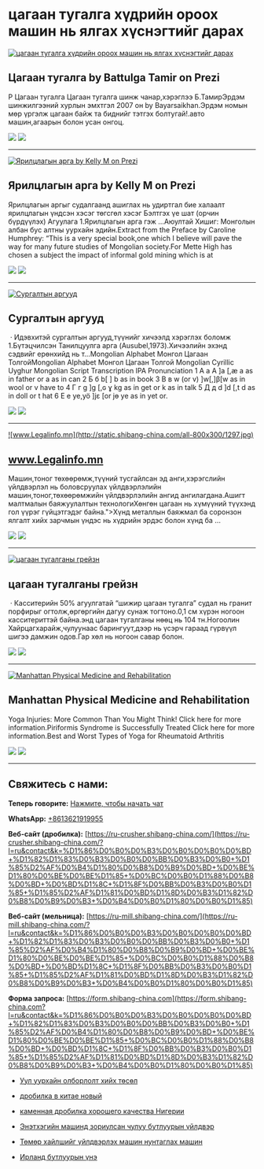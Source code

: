 # цагаан тугалга хүдрийн ороох машин нь ялгах хүснэгтийг дарах

<a href="https://swt.shibang-china.com/?l=ru&img&k=%D1%86%D0%B0%D0%B3%D0%B0%D0%B0%D0%BD+%D1%82%D1%83%D0%B3%D0%B0%D0%BB%D0%B3%D0%B0+%D1%85%D2%AF%D0%B4%D1%80%D0%B8%D0%B9%D0%BD+%D0%BE%D1%80%D0%BE%D0%BE%D1%85+%D0%BC%D0%B0%D1%88%D0%B8%D0%BD+%D0%BD%D1%8C+%D1%8F%D0%BB%D0%B3%D0%B0%D1%85+%D1%85%D2%AF%D1%81%D0%BD%D1%8D%D0%B3%D1%82%D0%B8%D0%B9%D0%B3+%D0%B4%D0%B0%D1%80%D0%B0%D1%85" target="_blank">![цагаан тугалга хүдрийн ороох машин нь ялгах хүснэгтийг дарах](http://static.shibang-china.com/all-800x300/1097.jpg)</a>

## Цагаан тугалга by Battulga Tamir on Prezi
Р Цагаан тугалга Цагаан тугалга шинж чанар,хэрэглээ Б.ТамирЭрдэм шинжилгээний хурлын эмхтгэл 2007 он by Bayarsaikhan.Эрдэм номын мөр үргэлж цагаан байж та биднийг тэтгэх болтугай!.авто машин,агаарын болон усан онгоц.


<a href="https://whatsapp.shibangsoft.com/WhatsApp.php" target="_blank" title="WhatsApp">![](http://static.shibang-china.com/icon/whatsapp.png)</a> <a href="https://swt.shibang-china.com/?l=ru&icon&k=%D1%86%D0%B0%D0%B3%D0%B0%D0%B0%D0%BD+%D1%82%D1%83%D0%B3%D0%B0%D0%BB%D0%B3%D0%B0+%D1%85%D2%AF%D0%B4%D1%80%D0%B8%D0%B9%D0%BD+%D0%BE%D1%80%D0%BE%D0%BE%D1%85+%D0%BC%D0%B0%D1%88%D0%B8%D0%BD+%D0%BD%D1%8C+%D1%8F%D0%BB%D0%B3%D0%B0%D1%85+%D1%85%D2%AF%D1%81%D0%BD%D1%8D%D0%B3%D1%82%D0%B8%D0%B9%D0%B3+%D0%B4%D0%B0%D1%80%D0%B0%D1%85" target="_blank">![](http://static.shibang-china.com/icon/chat-ru.png)</a>

---

<a href="https://swt.shibang-china.com/?l=ru&img&k=%D1%86%D0%B0%D0%B3%D0%B0%D0%B0%D0%BD+%D1%82%D1%83%D0%B3%D0%B0%D0%BB%D0%B3%D0%B0+%D1%85%D2%AF%D0%B4%D1%80%D0%B8%D0%B9%D0%BD+%D0%BE%D1%80%D0%BE%D0%BE%D1%85+%D0%BC%D0%B0%D1%88%D0%B8%D0%BD+%D0%BD%D1%8C+%D1%8F%D0%BB%D0%B3%D0%B0%D1%85+%D1%85%D2%AF%D1%81%D0%BD%D1%8D%D0%B3%D1%82%D0%B8%D0%B9%D0%B3+%D0%B4%D0%B0%D1%80%D0%B0%D1%85" target="_blank">![Ярилцлагын арга by Kelly M on Prezi](http://static.shibang-china.com/all-800x300/1174.jpg)</a>

## Ярилцлагын арга by Kelly M on Prezi
Ярилцлагын аргыг судалгаанд ашиглах нь удиртгал бие халаалт ярилцлагын үндсэн хэсэг төгсгөл хэсэг Бэлтгэх үе шат (орчин бүрдүүлэх) Агуулага 1.Ярилцлагын арга гэж …Аюултай Xишиг: Монголын албан бус алтны уурхайн эдийн.Extract from the Preface by Caroline Humphrey: “This is a very special book,one which I believe will pave the way for many future studies of Mongolian society.For Mette High has chosen a subject the impact of informal gold mining which is at


<a href="https://whatsapp.shibangsoft.com/WhatsApp.php" target="_blank" title="WhatsApp">![](http://static.shibang-china.com/icon/whatsapp.png)</a> <a href="https://swt.shibang-china.com/?l=ru&icon&k=%D1%86%D0%B0%D0%B3%D0%B0%D0%B0%D0%BD+%D1%82%D1%83%D0%B3%D0%B0%D0%BB%D0%B3%D0%B0+%D1%85%D2%AF%D0%B4%D1%80%D0%B8%D0%B9%D0%BD+%D0%BE%D1%80%D0%BE%D0%BE%D1%85+%D0%BC%D0%B0%D1%88%D0%B8%D0%BD+%D0%BD%D1%8C+%D1%8F%D0%BB%D0%B3%D0%B0%D1%85+%D1%85%D2%AF%D1%81%D0%BD%D1%8D%D0%B3%D1%82%D0%B8%D0%B9%D0%B3+%D0%B4%D0%B0%D1%80%D0%B0%D1%85" target="_blank">![](http://static.shibang-china.com/icon/chat-ru.png)</a>

---

<a href="https://swt.shibang-china.com/?l=ru&img&k=%D1%86%D0%B0%D0%B3%D0%B0%D0%B0%D0%BD+%D1%82%D1%83%D0%B3%D0%B0%D0%BB%D0%B3%D0%B0+%D1%85%D2%AF%D0%B4%D1%80%D0%B8%D0%B9%D0%BD+%D0%BE%D1%80%D0%BE%D0%BE%D1%85+%D0%BC%D0%B0%D1%88%D0%B8%D0%BD+%D0%BD%D1%8C+%D1%8F%D0%BB%D0%B3%D0%B0%D1%85+%D1%85%D2%AF%D1%81%D0%BD%D1%8D%D0%B3%D1%82%D0%B8%D0%B9%D0%B3+%D0%B4%D0%B0%D1%80%D0%B0%D1%85" target="_blank">![Сургалтын аргууд](http://static.shibang-china.com/all-800x300/307.jpg)</a>

## Сургалтын аргууд
&nbsp;&#0183;&#32;Идэвхитэй сургалтын аргууд,түүнийг хичээлд хэрэглэх боломж 1.Бүтэцчилсэн Танилцуулга арга (Ausubel,1973).Хичээлийн эхэнд сэдвийг ерөнхийд нь т…Mongolian Alphabet Монгол Цагаан ТолгойMongolian Alphabet Монгол Цагаан Толгой Mongolian Cyrillic Uyghur Mongolian Script Transcription IPA Pronunciation 1 А а A ]a [,&#230; a as in father or a as in can 2 Б б b[ ] b as in book 3 В в w (or v) ]w[,]β[w as in wool or v have to 4 Г г g ]ɡ [,ɢ ɣ kg as in get or k as in talk 5 Д д d ]d [,t d as in doll or t hat 6 Е е ye,y&#246; ]jɛ [or jɵ ye as in yet or.


<a href="https://whatsapp.shibangsoft.com/WhatsApp.php" target="_blank" title="WhatsApp">![](http://static.shibang-china.com/icon/whatsapp.png)</a> <a href="https://swt.shibang-china.com/?l=ru&icon&k=%D1%86%D0%B0%D0%B3%D0%B0%D0%B0%D0%BD+%D1%82%D1%83%D0%B3%D0%B0%D0%BB%D0%B3%D0%B0+%D1%85%D2%AF%D0%B4%D1%80%D0%B8%D0%B9%D0%BD+%D0%BE%D1%80%D0%BE%D0%BE%D1%85+%D0%BC%D0%B0%D1%88%D0%B8%D0%BD+%D0%BD%D1%8C+%D1%8F%D0%BB%D0%B3%D0%B0%D1%85+%D1%85%D2%AF%D1%81%D0%BD%D1%8D%D0%B3%D1%82%D0%B8%D0%B9%D0%B3+%D0%B4%D0%B0%D1%80%D0%B0%D1%85" target="_blank">![](http://static.shibang-china.com/icon/chat-ru.png)</a>

---

<a href="https://swt.shibang-china.com/?l=ru&img&k=%D1%86%D0%B0%D0%B3%D0%B0%D0%B0%D0%BD+%D1%82%D1%83%D0%B3%D0%B0%D0%BB%D0%B3%D0%B0+%D1%85%D2%AF%D0%B4%D1%80%D0%B8%D0%B9%D0%BD+%D0%BE%D1%80%D0%BE%D0%BE%D1%85+%D0%BC%D0%B0%D1%88%D0%B8%D0%BD+%D0%BD%D1%8C+%D1%8F%D0%BB%D0%B3%D0%B0%D1%85+%D1%85%D2%AF%D1%81%D0%BD%D1%8D%D0%B3%D1%82%D0%B8%D0%B9%D0%B3+%D0%B4%D0%B0%D1%80%D0%B0%D1%85" target="_blank">![www.Legalinfo.mn](http://static.shibang-china.com/all-800x300/1297.jpg)</a>

## www.Legalinfo.mn
Машин,тоног төхөөрөмж,түүний тусгайлсан эд анги,хэрэгслийн үйлдвэрлэл нь боловсруулах үйлдвэрлэлийн машин,тоног,төхөөрөмжийн үйлдвэрлэлийн ангид ангилагдана.Ашигт малтмалын баяжуулалтын технологиХөнгөн цагаан нь хүмүүний түүхэнд гол үүрэг гүйцэтгэдэг байна.&quot;&gt;Хүнд металлын баяжмал ба соронзон ялгалт хийх зарчмын үндэс нь хүдрийн эрдэс болон хүнд ба …


<a href="https://whatsapp.shibangsoft.com/WhatsApp.php" target="_blank" title="WhatsApp">![](http://static.shibang-china.com/icon/whatsapp.png)</a> <a href="https://swt.shibang-china.com/?l=ru&icon&k=%D1%86%D0%B0%D0%B3%D0%B0%D0%B0%D0%BD+%D1%82%D1%83%D0%B3%D0%B0%D0%BB%D0%B3%D0%B0+%D1%85%D2%AF%D0%B4%D1%80%D0%B8%D0%B9%D0%BD+%D0%BE%D1%80%D0%BE%D0%BE%D1%85+%D0%BC%D0%B0%D1%88%D0%B8%D0%BD+%D0%BD%D1%8C+%D1%8F%D0%BB%D0%B3%D0%B0%D1%85+%D1%85%D2%AF%D1%81%D0%BD%D1%8D%D0%B3%D1%82%D0%B8%D0%B9%D0%B3+%D0%B4%D0%B0%D1%80%D0%B0%D1%85" target="_blank">![](http://static.shibang-china.com/icon/chat-ru.png)</a>

---

<a href="https://swt.shibang-china.com/?l=ru&img&k=%D1%86%D0%B0%D0%B3%D0%B0%D0%B0%D0%BD+%D1%82%D1%83%D0%B3%D0%B0%D0%BB%D0%B3%D0%B0+%D1%85%D2%AF%D0%B4%D1%80%D0%B8%D0%B9%D0%BD+%D0%BE%D1%80%D0%BE%D0%BE%D1%85+%D0%BC%D0%B0%D1%88%D0%B8%D0%BD+%D0%BD%D1%8C+%D1%8F%D0%BB%D0%B3%D0%B0%D1%85+%D1%85%D2%AF%D1%81%D0%BD%D1%8D%D0%B3%D1%82%D0%B8%D0%B9%D0%B3+%D0%B4%D0%B0%D1%80%D0%B0%D1%85" target="_blank">![цагаан тугалганы грейзн](http://static.shibang-china.com/all-800x300/819.jpg)</a>

## цагаан тугалганы грейзн
&nbsp;&#0183;&#32;Касситерийн 50% агуулгатай “шижир цагаан тугалга” судал нь гранит порфирыг огтолж,өргөргийн дагуу сунаж тогтоно.0,1 см хүрэн ногоон касситериттэй байна.энд цагаан тугалганы нөөц нь 104 тн.Ногоолин Хайрцагхарайж,чулуунаас барингуут,дээр нь үсэрч гараад гүрвүүл шигээ дамжин одов.Гар хөл нь ногоон савар болон.


<a href="https://whatsapp.shibangsoft.com/WhatsApp.php" target="_blank" title="WhatsApp">![](http://static.shibang-china.com/icon/whatsapp.png)</a> <a href="https://swt.shibang-china.com/?l=ru&icon&k=%D1%86%D0%B0%D0%B3%D0%B0%D0%B0%D0%BD+%D1%82%D1%83%D0%B3%D0%B0%D0%BB%D0%B3%D0%B0+%D1%85%D2%AF%D0%B4%D1%80%D0%B8%D0%B9%D0%BD+%D0%BE%D1%80%D0%BE%D0%BE%D1%85+%D0%BC%D0%B0%D1%88%D0%B8%D0%BD+%D0%BD%D1%8C+%D1%8F%D0%BB%D0%B3%D0%B0%D1%85+%D1%85%D2%AF%D1%81%D0%BD%D1%8D%D0%B3%D1%82%D0%B8%D0%B9%D0%B3+%D0%B4%D0%B0%D1%80%D0%B0%D1%85" target="_blank">![](http://static.shibang-china.com/icon/chat-ru.png)</a>

---

<a href="https://swt.shibang-china.com/?l=ru&img&k=%D1%86%D0%B0%D0%B3%D0%B0%D0%B0%D0%BD+%D1%82%D1%83%D0%B3%D0%B0%D0%BB%D0%B3%D0%B0+%D1%85%D2%AF%D0%B4%D1%80%D0%B8%D0%B9%D0%BD+%D0%BE%D1%80%D0%BE%D0%BE%D1%85+%D0%BC%D0%B0%D1%88%D0%B8%D0%BD+%D0%BD%D1%8C+%D1%8F%D0%BB%D0%B3%D0%B0%D1%85+%D1%85%D2%AF%D1%81%D0%BD%D1%8D%D0%B3%D1%82%D0%B8%D0%B9%D0%B3+%D0%B4%D0%B0%D1%80%D0%B0%D1%85" target="_blank">![Manhattan Physical Medicine and Rehabilitation](http://static.shibang-china.com/all-800x300/1496.jpg)</a>

## Manhattan Physical Medicine and Rehabilitation
Yoga Injuries: More Common Than You Might Think! Click here for more information.Piriformis Syndrome is Successfully Treated Click here for more information.Best and Worst Types of Yoga for Rheumatoid Arthritis

<a href="https://whatsapp.shibangsoft.com/WhatsApp.php" target="_blank" title="WhatsApp">![](http://static.shibang-china.com/icon/whatsapp.png)</a> <a href="https://swt.shibang-china.com/?l=ru&icon&k=%D1%86%D0%B0%D0%B3%D0%B0%D0%B0%D0%BD+%D1%82%D1%83%D0%B3%D0%B0%D0%BB%D0%B3%D0%B0+%D1%85%D2%AF%D0%B4%D1%80%D0%B8%D0%B9%D0%BD+%D0%BE%D1%80%D0%BE%D0%BE%D1%85+%D0%BC%D0%B0%D1%88%D0%B8%D0%BD+%D0%BD%D1%8C+%D1%8F%D0%BB%D0%B3%D0%B0%D1%85+%D1%85%D2%AF%D1%81%D0%BD%D1%8D%D0%B3%D1%82%D0%B8%D0%B9%D0%B3+%D0%B4%D0%B0%D1%80%D0%B0%D1%85" target="_blank">![](http://static.shibang-china.com/icon/chat-ru.png)</a>

---
## Свяжитесь с нами:

**Теперь говорите:** [Нажмите, чтобы начать чат](https://swt.shibang-china.com?l=ru&contact&k=%D1%86%D0%B0%D0%B3%D0%B0%D0%B0%D0%BD+%D1%82%D1%83%D0%B3%D0%B0%D0%BB%D0%B3%D0%B0+%D1%85%D2%AF%D0%B4%D1%80%D0%B8%D0%B9%D0%BD+%D0%BE%D1%80%D0%BE%D0%BE%D1%85+%D0%BC%D0%B0%D1%88%D0%B8%D0%BD+%D0%BD%D1%8C+%D1%8F%D0%BB%D0%B3%D0%B0%D1%85+%D1%85%D2%AF%D1%81%D0%BD%D1%8D%D0%B3%D1%82%D0%B8%D0%B9%D0%B3+%D0%B4%D0%B0%D1%80%D0%B0%D1%85)

**WhatsApp:**  [+8613621919955](https://whatsapp.shibangsoft.com/WhatsApp.php)

**Веб-сайт (дробилка):** [https://ru-crusher.shibang-china.com/](https://ru-crusher.shibang-china.com/?l=ru&contact&k=%D1%86%D0%B0%D0%B3%D0%B0%D0%B0%D0%BD+%D1%82%D1%83%D0%B3%D0%B0%D0%BB%D0%B3%D0%B0+%D1%85%D2%AF%D0%B4%D1%80%D0%B8%D0%B9%D0%BD+%D0%BE%D1%80%D0%BE%D0%BE%D1%85+%D0%BC%D0%B0%D1%88%D0%B8%D0%BD+%D0%BD%D1%8C+%D1%8F%D0%BB%D0%B3%D0%B0%D1%85+%D1%85%D2%AF%D1%81%D0%BD%D1%8D%D0%B3%D1%82%D0%B8%D0%B9%D0%B3+%D0%B4%D0%B0%D1%80%D0%B0%D1%85)

**Веб-сайт (мельница):** [https://ru-mill.shibang-china.com/](https://ru-mill.shibang-china.com/?l=ru&contact&k=%D1%86%D0%B0%D0%B3%D0%B0%D0%B0%D0%BD+%D1%82%D1%83%D0%B3%D0%B0%D0%BB%D0%B3%D0%B0+%D1%85%D2%AF%D0%B4%D1%80%D0%B8%D0%B9%D0%BD+%D0%BE%D1%80%D0%BE%D0%BE%D1%85+%D0%BC%D0%B0%D1%88%D0%B8%D0%BD+%D0%BD%D1%8C+%D1%8F%D0%BB%D0%B3%D0%B0%D1%85+%D1%85%D2%AF%D1%81%D0%BD%D1%8D%D0%B3%D1%82%D0%B8%D0%B9%D0%B3+%D0%B4%D0%B0%D1%80%D0%B0%D1%85)

**Форма запроса:** [https://form.shibang-china.com](https://form.shibang-china.com?l=ru&contact&k=%D1%86%D0%B0%D0%B3%D0%B0%D0%B0%D0%BD+%D1%82%D1%83%D0%B3%D0%B0%D0%BB%D0%B3%D0%B0+%D1%85%D2%AF%D0%B4%D1%80%D0%B8%D0%B9%D0%BD+%D0%BE%D1%80%D0%BE%D0%BE%D1%85+%D0%BC%D0%B0%D1%88%D0%B8%D0%BD+%D0%BD%D1%8C+%D1%8F%D0%BB%D0%B3%D0%B0%D1%85+%D1%85%D2%AF%D1%81%D0%BD%D1%8D%D0%B3%D1%82%D0%B8%D0%B9%D0%B3+%D0%B4%D0%B0%D1%80%D0%B0%D1%85)

* [Уул уурхайн олборлолт хийх төсөл](../127/%D0%A3%D1%83%D0%BB%20%D1%83%D1%83%D1%80%D1%85%D0%B0%D0%B9%D0%BD%20%D0%BE%D0%BB%D0%B1%D0%BE%D1%80%D0%BB%D0%BE%D0%BB%D1%82%20%D1%85%D0%B8%D0%B9%D1%85%20%D1%82%D3%A9%D1%81%D3%A9%D0%BB.md)

* [дробилка в китае новый](../126/%D0%B4%D1%80%D0%BE%D0%B1%D0%B8%D0%BB%D0%BA%D0%B0%20%D0%B2%20%D0%BA%D0%B8%D1%82%D0%B0%D0%B5%20%D0%BD%D0%BE%D0%B2%D1%8B%D0%B9.md)

* [каменная дробилка хорошего качества Нигерии](../130/%D0%BA%D0%B0%D0%BC%D0%B5%D0%BD%D0%BD%D0%B0%D1%8F%20%D0%B4%D1%80%D0%BE%D0%B1%D0%B8%D0%BB%D0%BA%D0%B0%20%D1%85%D0%BE%D1%80%D0%BE%D1%88%D0%B5%D0%B3%D0%BE%20%D0%BA%D0%B0%D1%87%D0%B5%D1%81%D1%82%D0%B2%D0%B0%20%D0%9D%D0%B8%D0%B3%D0%B5%D1%80%D0%B8%D0%B8.md)

* [Энэтхэгийн машинд зориулсан чулуу бутлуурын үйлдвэр](../128/%D0%AD%D0%BD%D1%8D%D1%82%D1%85%D1%8D%D0%B3%D0%B8%D0%B9%D0%BD%20%D0%BC%D0%B0%D1%88%D0%B8%D0%BD%D0%B4%20%D0%B7%D0%BE%D1%80%D0%B8%D1%83%D0%BB%D1%81%D0%B0%D0%BD%20%D1%87%D1%83%D0%BB%D1%83%D1%83%20%D0%B1%D1%83%D1%82%D0%BB%D1%83%D1%83%D1%80%D1%8B%D0%BD%20%D2%AF%D0%B9%D0%BB%D0%B4%D0%B2%D1%8D%D1%80.md)

* [Төмөр хайлшийг үйлдвэрлэх машин нунтаглах машин](../129/%D0%A2%D3%A9%D0%BC%D3%A9%D1%80%20%D1%85%D0%B0%D0%B9%D0%BB%D1%88%D0%B8%D0%B9%D0%B3%20%D2%AF%D0%B9%D0%BB%D0%B4%D0%B2%D1%8D%D1%80%D0%BB%D1%8D%D1%85%20%D0%BC%D0%B0%D1%88%D0%B8%D0%BD%20%D0%BD%D1%83%D0%BD%D1%82%D0%B0%D0%B3%D0%BB%D0%B0%D1%85%20%D0%BC%D0%B0%D1%88%D0%B8%D0%BD.md)

* [Ирланд бутлуурын үнэ](../129/%D0%98%D1%80%D0%BB%D0%B0%D0%BD%D0%B4%20%D0%B1%D1%83%D1%82%D0%BB%D1%83%D1%83%D1%80%D1%8B%D0%BD%20%D2%AF%D0%BD%D1%8D.md)